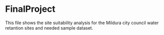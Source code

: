 # FinalProject
This file shows the site suitability analysis for the Mildura city council water retantion sites and needed sample dataset.
